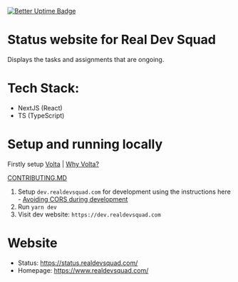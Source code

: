 [![Better Uptime Badge](https://betteruptime.com/status-badges/v1/monitor/5huw.svg)](https://betteruptime.com/?utm_source=status_badge)


# Status website for Real Dev Squad

Displays the tasks and assignments that are ongoing.
# Tech Stack:
- NextJS (React)
- TS (TypeScript)

# Setup and running locally


Firstly setup [Volta](https://docs.volta.sh/guide/getting-started) | [Why Volta?](https://docs.volta.sh/guide/#why-volta)

[CONTRIBUTING.MD](https://github.com/Real-Dev-Squad/website-status/blob/develop/CONTRIBUTING.md)

1. Setup `dev.realdevsquad.com` for development using the instructions here - [Avoiding CORS during development](https://github.com/Real-Dev-Squad/website-code-docs/tree/main/docs/dev/https-dev-url-cors)
2. Run `yarn dev` 
3. Visit dev website: `https://dev.realdevsquad.com`

# Website

- Status: https://status.realdevsquad.com/
- Homepage: https://www.realdevsquad.com/